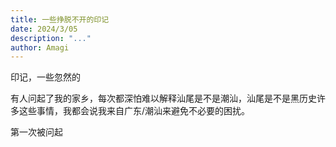 ```yaml
---
title: 一些挣脱不开的印记
date: 2024/3/05
description: "..."
author: Amagi
---
```


印记，一些忽然的

有人问起了我的家乡，每次都深怕难以解释汕尾是不是潮汕，汕尾是不是黑历史许多这些事情，我都会说我来自广东/潮汕来避免不必要的困扰。

第一次被问起
